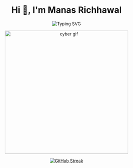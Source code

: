 <h1 align="center">Hi 👋, I'm Manas Richhawal</h1>

<p align="center">
  <img 
    src="https://readme-typing-svg.demolab.com?font=Fira+Code&size=22&duration=3000&pause=1000&color=F75C7E&center=true&vCenter=true&width=750&lines=Cybersecurity+Student+%7C+Tech+Explorer+and+Researcher;CTF+Player+and+Linux+User+%7C+Open+Source+Practitioner" 
    alt="Typing SVG" 
  />
</p>

<p align="center">
  <img src="https://user-images.githubusercontent.com/74038190/212748842-9fcbad5b-6173-4175-8a61-521f3dbb7514.gif" alt="cyber gif" width="400"/>
</p>

<p align="center">
  <a href="https://git.io/streak-stats">
    <img src="https://streak-stats.demolab.com?user=ManasR21&theme=tokyonight&hide_border=true" alt="GitHub Streak"/>
  </a>
</p>
